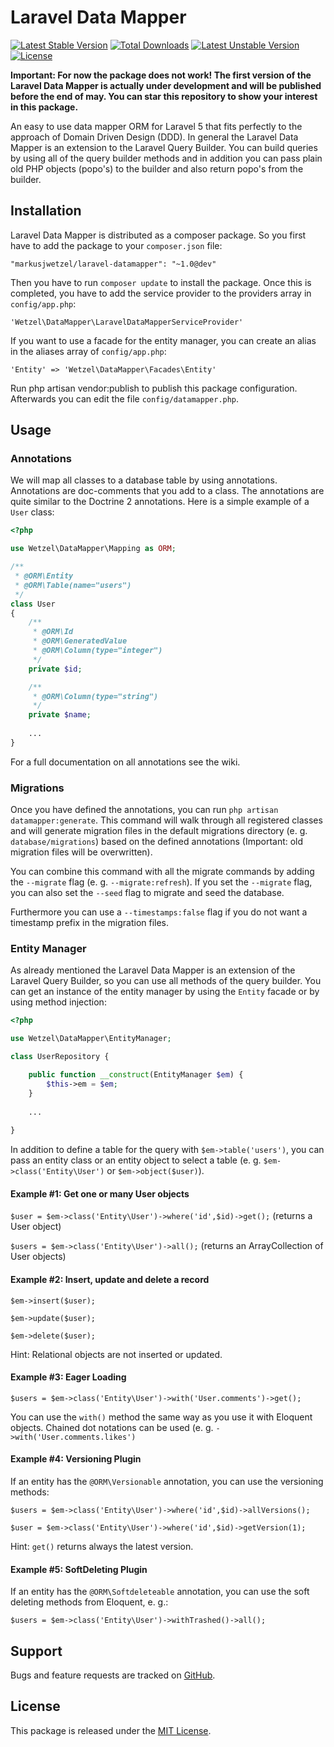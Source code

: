 # Laravel Data Mapper

[![Latest Stable Version](https://poser.pugx.org/markusjwetzel/laravel-datamapper/v/stable)](https://packagist.org/packages/markusjwetzel/laravel-datamapper) [![Total Downloads](https://poser.pugx.org/markusjwetzel/laravel-datamapper/downloads)](https://packagist.org/packages/markusjwetzel/laravel-datamapper) [![Latest Unstable Version](https://poser.pugx.org/markusjwetzel/laravel-datamapper/v/unstable)](https://packagist.org/packages/markusjwetzel/laravel-datamapper) [![License](https://poser.pugx.org/markusjwetzel/laravel-datamapper/license)](https://packagist.org/packages/markusjwetzel/laravel-datamapper)

**Important: For now the package does not work! The first version of the Laravel Data Mapper is actually under development and will be published before the end of may. You can star this repository to show your interest in this package.**

An easy to use data mapper ORM for Laravel 5 that fits perfectly to the approach of Domain Driven Design (DDD). In general the Laravel Data Mapper is an extension to the Laravel Query Builder. You can build queries by using all of the query builder methods and in addition you can pass plain old PHP objects (popo's) to the builder and also return popo's from the builder.

## Installation

Laravel Data Mapper is distributed as a composer package. So you first have to add the package to your `composer.json` file:

```
"markusjwetzel/laravel-datamapper": "~1.0@dev"
```

Then you have to run `composer update` to install the package. Once this is completed, you have to add the service provider to the providers array in `config/app.php`:

```
'Wetzel\DataMapper\LaravelDataMapperServiceProvider'
```

If you want to use a facade for the entity manager, you can create an alias in the aliases array of `config/app.php`:

```
'Entity' => 'Wetzel\DataMapper\Facades\Entity'
```

Run php artisan vendor:publish to publish this package configuration. Afterwards you can edit the file `config/datamapper.php`.

## Usage

### Annotations

We will map all classes to a database table by using annotations. Annotations are doc-comments that you add to a class. The annotations are quite similar to the Doctrine 2 annotations. Here is a simple example of a `User` class:

```php
<?php

use Wetzel\DataMapper\Mapping as ORM;

/**
 * @ORM\Entity
 * @ORM\Table(name="users")
 */
class User
{
    /**
     * @ORM\Id
     * @ORM\GeneratedValue
     * @ORM\Column(type="integer")
     */
    private $id;

    /**
     * @ORM\Column(type="string")
     */
    private $name;
    
    ...
}
```

For a full documentation on all annotations see the wiki.

### Migrations

Once you have defined the annotations, you can run `php artisan datamapper:generate`. This command will walk through all registered classes and will generate migration files in the default migrations directory (e. g. `database/migrations`) based on the defined annotations (Important: old migration files will be overwritten).

You can combine this command with all the migrate commands by adding the `--migrate` flag (e. g. `--migrate:refresh`). If you set the `--migrate` flag, you can also set the `--seed` flag to migrate and seed the database.

Furthermore you can use a `--timestamps:false` flag if you do not want a timestamp prefix in the migration files.

### Entity Manager

As already mentioned the Laravel Data Mapper is an extension of the Laravel Query Builder, so you can use all methods of the query builder. You can get an instance of the entity manager by using the `Entity` facade or by using method injection:

```php
<?php

use Wetzel\DataMapper\EntityManager;

class UserRepository {

    public function __construct(EntityManager $em) {
        $this->em = $em;
    }
    
    ...
    
}
```

In addition to define a table for the query with `$em->table('users')`, you can pass an entity class or an entity object to select a table (e. g. `$em->class('Entity\User')` or `$em->object($user)`).

#### Example #1: Get one or many User objects

`$user = $em->class('Entity\User')->where('id',$id)->get();` (returns a User object)

`$users = $em->class('Entity\User')->all();` (returns an ArrayCollection of User objects)

#### Example #2: Insert, update and delete a record

`$em->insert($user);`

`$em->update($user);`

`$em->delete($user);`

Hint: Relational objects are not inserted or updated.

#### Example #3: Eager Loading

`$users = $em->class('Entity\User')->with('User.comments')->get();`

You can use the `with()` method the same way as you use it with Eloquent objects. Chained dot notations can be used (e. g. `->with('User.comments.likes')`

#### Example #4: Versioning Plugin

If an entity has the `@ORM\Versionable` annotation, you can use the versioning methods:

`$users = $em->class('Entity\User')->where('id',$id)->allVersions();`

`$user = $em->class('Entity\User')->where('id',$id)->getVersion(1);`

Hint: `get()` returns always the latest version.

#### Example #5: SoftDeleting Plugin

If an entity has the `@ORM\Softdeleteable` annotation, you can use the soft deleting methods from Eloquent, e. g.:

`$users = $em->class('Entity\User')->withTrashed()->all();`

## Support

Bugs and feature requests are tracked on [GitHub](https://github.com/markusjwetzel/laravel-data-mapper/issues).

## License

This package is released under the [MIT License](LICENSE).
